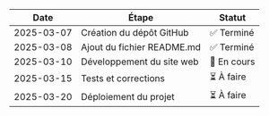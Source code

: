 | Date       | Étape                       | Statut  |
|------------|----------------------------|---------|
| 2025-03-07 | Création du dépôt GitHub   | ✅ Terminé |
| 2025-03-08 | Ajout du fichier README.md | ✅ Terminé |
| 2025-03-10 | Développement du site web  | 🔄 En cours |
| 2025-03-15 | Tests et corrections       | ⏳ À faire |
| 2025-03-20 | Déploiement du projet      | ⏳ À faire |
